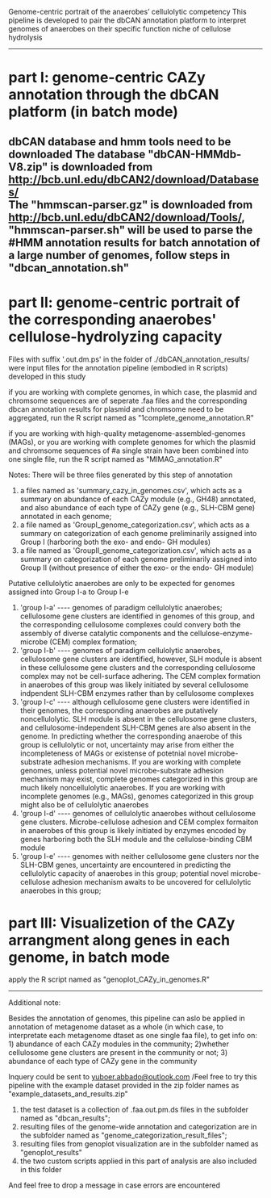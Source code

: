 Genome-centric portrait of the anaerobes’ cellulolytic competency
This pipeline is developed to pair the dbCAN annotation platform to interpret genomes of anaerobes on their specific function niche of cellulose hydrolysis

-------------------------------------------------------------------------------------------------------------------------------------

# part I: genome-centric CAZy annotation through the dbCAN platform (in batch mode)
dbCAN database and hmm tools need to be downloaded
The database "dbCAN-HMMdb-V8.zip" is downloaded from http://bcb.unl.edu/dbCAN2/download/Databases/  
The "hmmscan-parser.gz" is downloaded from http://bcb.unl.edu/dbCAN2/download/Tools/, "hmmscan-parser.sh" will be used to parse the #HMM annotation results
for batch annotation of a large number of genomes, follow steps in "dbcan_annotation.sh"
-----------------------------------------------------------------------------------------------------------------------------------

# part II: genome-centric portrait of the corresponding anaerobes' cellulose-hydrolyzing capacity
Files with suffix '.out.dm.ps' in the folder of ./dbCAN_annotation_results/ were input files for the annotation pipeline (embodied in R scripts) developed in this study

if you are working with complete genomes, in which case, the plasmid and chromsome sequences are of seperate .faa files and the corresponding dbcan annotation results for plasmid and chromsome need to be aggregated, run the R script named as "1complete_genome_annotation.R"

if you are working with high-quality metagenome-assembled-genomes (MAGs), or you are working with complete genomes for which the plasmid and chromsome sequences of #a single strain have been combined into one single file, run the R script named as "MIMAG_annotation.R"

Notes:
There will be three files generated by this step of annotation
1) a files named as 'summary_cazy_in_genomes.csv', which acts as a summary on abundance of each CAZy module (e.g., GH48) annotated, and also abundance of each type of CAZy gene (e.g., SLH-CBM gene) annotated in each genome;
2) a file named as 'GroupI_genome_categorization.csv', which acts as a summary on categorization of each genome preliminarily assigned into Group I (harboring both the exo- and endo- GH modules)
3) a file named as 'GroupII_genome_categorization.csv', which acts as a summary on categorization of each genome preliminarily assigned into Group II (without presence of either the exo- or the endo- GH module)

Putative cellulolytic anaerobes are only to be expected for genomes assigned into Group I-a to Group I-e
1) 'group I-a' ---- genomes of paradigm cellulolytic anaerobes;  cellulosome gene clusters are identified in genomes of this group, and the corresponding cellulosome complexes could convery both the assembly of diverse catalytic components and the cellulose-enzyme-microbe (CEM) complex formation;    
2) 'group I-b' ---- genomes of paradigm cellulolytic anaerobes, cellulosome gene clusters are identified, however, SLH module is absent in these cellulosome gene clusters and the corresponding cellulosome complex may not be cell-surface adhering. The CEM complex formation in anaerobes of this group was likely initiated by several cellulosome indpendent SLH-CBM enzymes rather than by cellulosome complexes
3) 'group I-c' ---- although cellulosome gene clusters were identified in their genomes, the corresponding anaerobes are putatively noncellulolytic.   SLH module is absent in the cellulosome gene clusters, and cellulosome-independent SLH-CBM genes are also absent in the genome. In predicting whether the corresponding anaerobe of this group is cellulolytic or not, uncertainty may arise from either the incompleteness of MAGs or existense of potetnial novel microbe-substrate adhesion mechanisms. If you are working with complete genomes, unless potential novel microbe-substrate adhesion mechanism may exist, complete genomes categorized in this group are much likely noncellulolytic anaerobes.  If you are working with incomplete genomes (e.g., MAGs), genomes categorized in this group might also be of cellulolytic anaerobes 
4) 'group I-d' ---- genomes of cellulolytic anaerobes without cellulosome gene clusters. Microbe-cellulose adhesion and CEM complex formaiton in anaerobes of this group is likely initiated by enzymes encoded by genes harboring both the SLH module and the cellulose-binding CBM module
5) 'group I-e' ---- genomes with neither cellulosome gene clusters nor the SLH-CBM genes, uncertainty are encountered in predicting the cellulolytic capacity of anaerobes in this group; potential novel microbe-cellulose adhesion mechanism awaits to be uncovered for cellulolytic anaerobes in this group;

# part III: Visualizetion of the CAZy arrangment along genes in each genome, in batch mode
apply the R script named as "genoplot_CAZy_in_genomes.R"
   
-----------------------------------------------------------------------------------------------------------------------------

Additional note:

Besides the annotation of genomes, this pipeline can aslo be applied in annotation of metagenome dataset as a whole (in which case, to interpretate each metagenome dtaset as one single faa file), to get info on: 1) abundance of each CAZy modules in the community; 2)whether cellulosome gene clusters are present in the community or not; 3) abundance of each type of CAZy gene in the community

Inquery could be sent to yuboer.abbado@outlook.com
/Feel free to try this pipeline with the example dataset provided in the zip folder names as "example_datasets_and_results.zip"
1) the test dataset is a collection of .faa.out.pm.ds files in the subfolder named as "dbcan_results";
2) resulting files of the genome-wide annotation and categorization are in the subfolder named as "genome_categorization_result_files";
3) resulting files from genoplot visualization are in the subfolder named as "genoplot_results"
4) the two custom scripts applied in this part of analysis are also included in this folder

And feel free to drop a message in case errors are encountered
